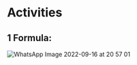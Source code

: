 # Activities

## 1 Formula:

![WhatsApp Image 2022-09-16 at 20 57 01](https://user-images.githubusercontent.com/74252371/190832197-4206edf1-5609-42d5-9b26-d7b6f9efb0d9.jpeg)
